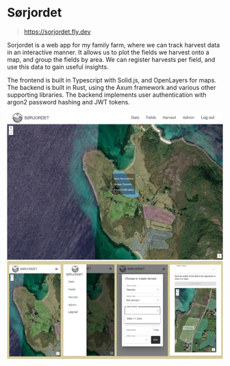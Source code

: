 # Sørjordet
> https://sorjordet.fly.dev

Sorjordet is a web app for my family farm, where we can track harvest data in an interactive manner.
It allows us to plot the fields we harvest onto a map, and group the fields by area. 
We can register harvests per field, and use this data to gain useful insights.


The frontend is built in Typescript with Solid.js, and OpenLayers for maps. 
The backend is built in Rust, using the Axum framework and various other supporting libraries. 
The backend implements user authentication with argon2 password hashing and JWT tokens.

![sorjordet.no screenshot](Client/assets/sorjordet.png)
![mobilefriendly preview](Client/assets/mobile-friendly.png)
